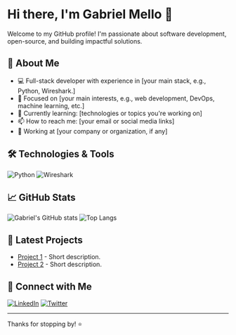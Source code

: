 # Hi there, I'm Gabriel Mello 👋

Welcome to my GitHub profile! I'm passionate about software development, open-source, and building impactful solutions.

## 🚀 About Me

- 💻 Full-stack developer with experience in [your main stack, e.g., Python, Wireshark.]
- 🎯 Focused on [your main interests, e.g., web development, DevOps, machine learning, etc.]
- 🌱 Currently learning: [technologies or topics you're working on]
- 📫 How to reach me: [your email or social media links]
- 🏢 Working at [your company or organization, if any]

## 🛠️ Technologies & Tools

![Python](https://img.shields.io/badge/-Python-black?style=flat-square&logo=python)
![Wireshark](https://img.shields.io/badge/-Wireshark-black?style=flat-square&logo=wireshark)
<!-- Add or remove tools as appropriate -->

## 📈 GitHub Stats

![Gabriel's GitHub stats](https://github-readme-stats.vercel.app/api?username=gabrielrmello&show_icons=true&theme=dark)
![Top Langs](https://github-readme-stats.vercel.app/api/top-langs/?username=gabrielrmello&layout=compact&theme=dark)

## 📝 Latest Projects

- [Project 1](https://github.com/gabrielrmello/project1) - Short description.
- [Project 2](https://github.com/gabrielrmello/project2) - Short description.
<!-- List some pinned or favorite projects -->

## 🔗 Connect with Me

[![LinkedIn](https://img.shields.io/badge/-LinkedIn-blue?style=flat-square&logo=linkedin)](https://linkedin.com/in/gabrielrmello)
[![Twitter](https://img.shields.io/badge/-Twitter-blue?style=flat-square&logo=twitter)](https://twitter.com/yourusername)
<!-- Add more links as relevant -->

---

Thanks for stopping by! ⭐️
